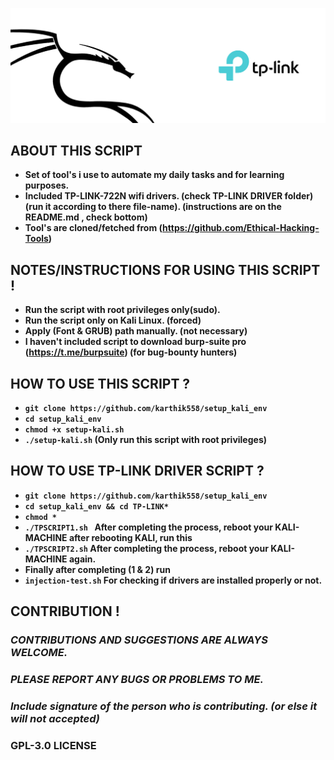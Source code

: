 ![HEADER_IMAGE](assets/script-linux.png)

## <b> ABOUT THIS SCRIPT

* Set of tool's i use to automate my daily tasks and for learning purposes.
* Included TP-LINK-722N wifi drivers. (check TP-LINK DRIVER folder) (run it according to there file-name). (instructions are on the README.md , check bottom)
* Tool's are cloned/fetched from (https://github.com/Ethical-Hacking-Tools) 

## <b> NOTES/INSTRUCTIONS FOR USING THIS SCRIPT !

* Run the script with root privileges only(sudo).
* Run the script only on Kali Linux. (forced)
* Apply (Font & GRUB) path manually. (not necessary)
* I haven't included script to download burp-suite pro (https://t.me/burpsuite) (for bug-bounty hunters)

## <b> HOW TO USE THIS SCRIPT ?

* ` git clone https://github.com/karthik558/setup_kali_env `
* ` cd setup_kali_env `
* ` chmod +x setup-kali.sh `
* ` ./setup-kali.sh ` (Only run this script with root privileges)

## <b> HOW TO USE TP-LINK DRIVER SCRIPT ?

* ` git clone https://github.com/karthik558/setup_kali_env `
* ` cd setup_kali_env && cd TP-LINK* `
* ` chmod * `
* ` ./TPSCRIPT1.sh  `
After completing the process, reboot your KALI-MACHINE after rebooting KALI, run this 
* ` ./TPSCRIPT2.sh `
After completing the process, reboot your KALI-MACHINE again.
* Finally after completing (1 & 2) run 
* ` injection-test.sh ` 
For checking if drivers are installed properly or not.

## <b> CONTRIBUTION !
### <i> <b> CONTRIBUTIONS AND SUGGESTIONS ARE ALWAYS WELCOME. </i>
### <i> <b> PLEASE REPORT ANY BUGS OR PROBLEMS TO ME. </i>
### <i> <b> Include signature of the person who is contributing. (or else it will not accepted)</i>
### <b> GPL-3.0 LICENSE